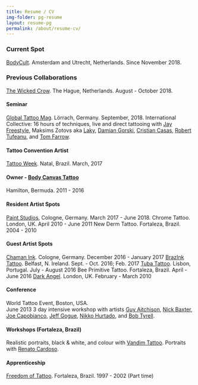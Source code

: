 ```yaml
---
title: Resume / CV
img-folder: pg-resume
layout: resume-pg
permalink: /about/resume-cv/
---
```

### Current Spot
[BodyCult](http://www.bodycult.nl/). Amsterdam and Utrecht, Netherlands.
Since November 2018.

### Previous Collaborations

[The Wicked Crow](https://www.facebook.com/thewickedcrowtattoo/). The Hague, Netherlands.
August - October 2018.

#### Seminar
[Global Tattoo Mag](https://www.globaltattoomag.com/seminar-seminario/). Lörrach, Germany.
September, 2018.
International Collective: 16 hours of techniques, live and direct tattooing with [Jay Freestyle](https://www.instagram.com/jayfreestyle/), Maksims Zotovs aka [Laky](https://www.instagram.com/laky_tattoo/), [Damian Gorski](https://www.instagram.com/gorskytattoos/), [Cristian Casas](https://www.instagram.com/kasasink/), [Robert Tufeanu](https://www.instagram.com/robert_tufeanu/), and [Tom Farrow](https://www.instagram.com/tomftattoo/).

#### Tattoo Convention Artist  ​
[Tattoo Week](https://tattooweek.com.br/).  Natal, Brazil.  March, 2017
​​
#### Owner - [Body Canvas Tattoo](https://www.facebook.com/BodyCanvasTattooParlour)
Hamilton, Bermuda. 2011 - 2016

#### Resident Artist Spots
​[Paint Studios](https://www.facebook.com/tiboripaintstudio/), Cologne, Germany. March 2017 - June 2018.
Chrome Tattoo.   London, UK.   April 2010 - June 2011
New Derm Tattoo.   Fortaleza, Brazil.    2004 - 2010

#### Guest Artist Spots
[Chaman Ink](https://www.facebook.com/chamaninkcologne/). Cologne, Germany. December 2016 - January 2017
[BrazInk Tattoo](https://pt-pt.facebook.com/brazinktattooparlor/). Belfast, N. Ireland. Sept. - Oct. 2016; Feb. 2017
[Tuba Tattoo](https://pt-pt.facebook.com/tubatattoostudio/).   Lisbon, Portugal.    July - August 2016
Bee Primitive Tattoo.   Fortaleza, Brazil.   April - June 2016
[Dark Angel](https://pt-pt.facebook.com/darkangeltattoocamden/).   London, UK. February - March 2010

#### Conference
​World Tattoo Event, Boston, USA.  
​June 2013
3 day intensive workshop with artists [Guy Aitchison](https://www.instagram.com/guyaitchisonart/), [Nick Baxter](https://www.instagram.com/burningxhope/), [Joe Capobianco](https://www.instagram.com/joecapobiancotattoos/), [Jeff Gogue](https://www.instagram.com/gogueart/), [Nikko Hurtado](https://www.instagram.com/nikkohurtado/), and [Bob Tyrell](https://www.instagram.com/explore/tags/bobtyrell/).

#### Workshops (Fortaleza, Brazil)
Realistic portraits, black & white, and colour with [Vandim Tattoo](https://www.instagram.com/vandincarvalh0/). Portraits with [Renato Cardoso](https://www.facebook.com/renatocardosota2).

#### Apprenticeship
[Freedom of Tattoo](http://freedomoftattoo.com.br/). Fortaleza, Brazil. 1997 - 2002 (Part time)
